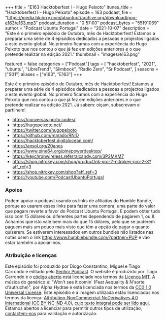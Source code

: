 +++
title = "E163 Hacktoberfest I – Hugo Peixoto"
itunes_title = "Hacktoberfest I – Hugo Peixoto"
episode = 163
podcast_file = "https://media.blubrry.com/ubuntupt/archive.org/download/pup-e163/e163.mp3"
podcast_duration = "0:57:00"
podcast_bytes = "55191069"
author = "Podcast Ubuntu Portugal"
date = "2021-10-07"
description = "Este é o primeiro episódio de Outubro, mês de Hacktoberfest! Estamos a preparar uma série de 4 episódios dedicados a pessoas e projectos ligados a este evento global. No primeiro ficamos com a experiência do Hugo Peixoto que nos contou o que já fez em edições anteriores e o que pretende realizar na edição 2021."
thumbnail = "images/e163.png"

featured = false
categories = ["Podcast"]
tags = [
  "hacktoberfest",
  "2021",
  "ubuntu",
  "LibreTrend",
  "Slimbook",
  "Radio Zero",
  "Sr Podcast",
]
seasons = ["S01"]
aliases = ["e163", "E163"]
+++

Este é o primeiro episódio de Outubro, mês de Hacktoberfest! Estamos a preparar uma série de 4 episódios dedicados a pessoas e projectos ligados a este evento global. No primeiro ficamos com a experiência do Hugo Peixoto que nos contou o que já fez em edições anteriores e o que pretende realizar na edição 2021.
Já sabem: oiçam, subscrevam e partilhem!

* https://conversas.porto.codes/
* https://hugopeixoto.net/
* https://twitter.com/hugopeixoto
* https://github.com/marado/RNID
* https://hacktoberfest.digitalocean.com/
* https://ansol.org/20anos
* https://www.pine64.org/pinepowerdesktop/
* https://keychronwireless.referralcandy.com/3P2MKM7
* https://shop.nitrokey.com/shop/product/nk-pro-2-nitrokey-pro-2-3?aff_ref=3
* https://shop.nitrokey.com/shop?aff_ref=3
* https://youtube.com/PodcastUbuntuPortugal



### Apoios
Podem apoiar o podcast usando os links de afiliados do Humble Bundle, porque ao usarem esses links para fazer uma compra, uma parte do valor que pagam reverte a favor do Podcast Ubuntu Portugal.
E podem obter tudo isso com 15 dólares ou diferentes partes dependendo de pagarem 1, ou 8.
Achamos que isto vale bem mais do que 15 dólares, pelo que se puderem paguem mais um pouco mais visto que têm a opção de pagar o quanto quiserem.
Se estiverem interessados em outros bundles não listados nas notas usem o link https://www.humblebundle.com/?partner=PUP e vão estar também a apoiar-nos.

### Atribuição e licenças
Este episódio foi produzido por Diogo Constantino, Miguel e Tiago Carrondo e editado pelo [Senhor Podcast](https://senhorpodcast.pt/).
O website é produzido por Tiago Carrondo e o [código aberto](https://gitlab.com/podcastubuntuportugal/website) está licenciado nos termos da [Licença MIT](https://gitlab.com/podcastubuntuportugal/website/main/LICENSE).
A música do genérico é: "Won't see it comin' (Feat Aequality & N'sorte d'autruche)", por Alpha Hydrae e está licenciada nos termos da [CC0 1.0 Universal License](https://creativecommons.org/publicdomain/zero/1.0/).
Este episódio e a imagem utilizada estão licenciados nos termos da licença: [Attribution-NonCommercial-NoDerivatives 4.0 International (CC BY-NC-ND 4.0)](https://creativecommons.org/licenses/by-nc-nd/4.0/), [cujo texto integral pode ser lido aqui](https://creativecommons.org/licenses/by-nc-nd/4.0/legalcode). Estamos abertos a licenciar para permitir outros tipos de utilização, [contactem-nos](https://podcastubuntuportugal.org/contactos) para validação e autorização.

